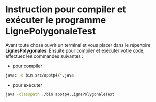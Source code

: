 # Instruction pour compiler et exécuter le programme **LignePolygonaleTest**

Avant toute chose ouvrir un terminal et vous placer dans le répertoire **LignesPolygonales**. Ensuite pour compiler et exécuter votre code, effectuez les commandes suivantes :


- pour compiler

```bash
javac -d bin src/apotp4/*.java
```

- pour exécuter

```bash
java -classpath ./bin apotp4.LignePolygonaleTest
```



